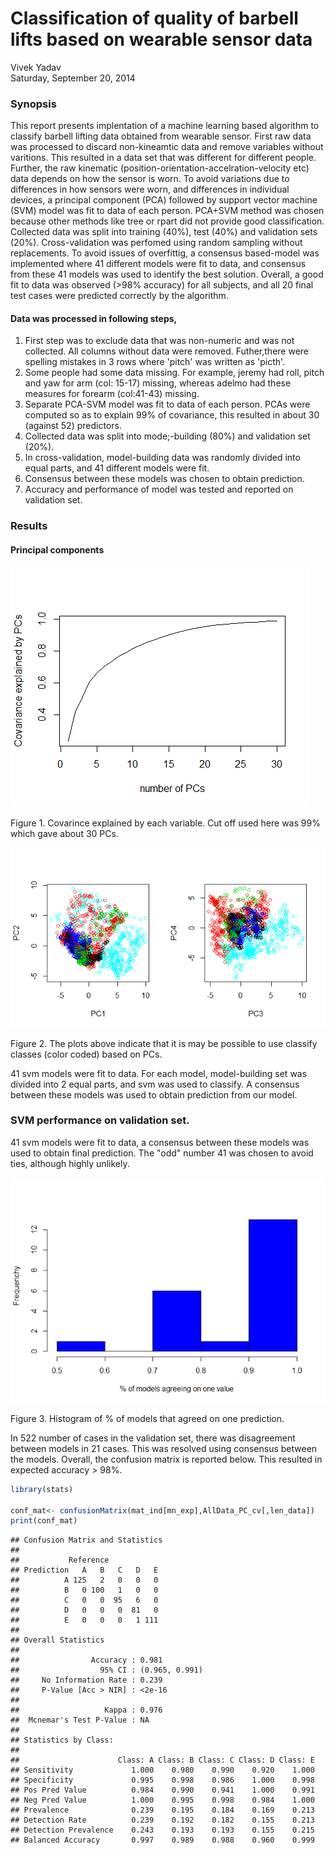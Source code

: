 # Classification of quality of barbell lifts based on wearable sensor data
Vivek Yadav  
Saturday, September 20, 2014  
### Synopsis

This report presents implentation of a machine learning based algorithm to classify barbell lifting data obtained from wearable sensor. First raw data was processed to discard non-kineamtic data and remove variables without varitions. This resulted in a data set that was different for different people. Further, the raw kinematic (position-orientation-accelration-velocity etc) data depends on how the sensor is worn. To avoid variations due to differences in how sensors were worn, and differences in individual devices, a principal component (PCA) followed by support vector machine (SVM) model was fit to data of each person. PCA+SVM method was chosen because other methods like tree or rpart did not provide good classification. Collected data was split into training (40%), test (40%) and validation sets (20%). Cross-validation was perfomed using random sampling without replacements. To avoid issues of overfittig, a consensus based-model was implemented where 41 different models were fit to data, and consensus from these 41 models was used to identify the best solution. Overall, a good fit to data was observed (>98% accuracy) for all subjects, and all 20 final test cases were predicted correctly by the algorithm. 

#### Data was processed in following steps, 





1. First step was to exclude data that was non-numeric and was not collected. All columns without data were removed. Futher,there were spelling mistakes in 3 rows where 'pitch' was written as 'picth'.
2. Some people had some data missing. For example, jeremy had roll, pitch and yaw for arm (col: 15-17) missing, whereas adelmo had these measures for forearm (col:41-43) missing. 
3. Separate PCA-SVM model was fit to data of each person. PCAs were computed so as to explain 99% of covariance, this resulted in about 30 (against 52) predictors. 
4. Collected data was split into mode;-building (80%) and validation set (20%). 
5. In cross-validation, model-building data was randomly divided into equal parts, and 41 different models were fit.
6. Consensus between these models was chosen to obtain prediction. 
7. Accuracy and performance of model was tested and reported on validation set.



### Results

#### Principal components

![plot of chunk unnamed-chunk-3](./reportML_files/figure-html/unnamed-chunk-3.png) 

Figure 1. Covarince explained by each variable. Cut off used here was 99% which gave about 30 PCs. 



![plot of chunk unnamed-chunk-4](./reportML_files/figure-html/unnamed-chunk-4.png) 

Figure 2. The plots above indicate that it is may be possible to use classify classes (color coded) based on PCs.

41 svm models were fit to data. For each model, model-building set was divided into 2 equal parts, and svm was used to classify. A consensus between these models was used to obtain prediction from our model. 

### SVM performance on validation set. 

41 svm models were fit to data, a consensus between these models was used to obtain final prediction. The "odd" number 41 was chosen to avoid ties, although highly unlikely. 





![plot of chunk unnamed-chunk-6](./reportML_files/figure-html/unnamed-chunk-6.png) 

Figure 3. Histogram of % of models that agreed on one prediction. 

In 522 number of cases in the validation set, there was disagreement between models in 21 cases. This was resolved using consensus between the models. Overall, the confusion matrix is reported below. This resulted in expected accuracy > 98%. 



```r
library(stats)

conf_mat<- confusionMatrix(mat_ind[mn_exp],AllData_PC_cv[,len_data])
print(conf_mat)
```

```
## Confusion Matrix and Statistics
## 
##           Reference
## Prediction   A   B   C   D   E
##          A 125   2   0   0   0
##          B   0 100   1   0   0
##          C   0   0  95   6   0
##          D   0   0   0  81   0
##          E   0   0   0   1 111
## 
## Overall Statistics
##                                         
##                Accuracy : 0.981         
##                  95% CI : (0.965, 0.991)
##     No Information Rate : 0.239         
##     P-Value [Acc > NIR] : <2e-16        
##                                         
##                   Kappa : 0.976         
##  Mcnemar's Test P-Value : NA            
## 
## Statistics by Class:
## 
##                      Class: A Class: B Class: C Class: D Class: E
## Sensitivity             1.000    0.980    0.990    0.920    1.000
## Specificity             0.995    0.998    0.986    1.000    0.998
## Pos Pred Value          0.984    0.990    0.941    1.000    0.991
## Neg Pred Value          1.000    0.995    0.998    0.984    1.000
## Prevalence              0.239    0.195    0.184    0.169    0.213
## Detection Rate          0.239    0.192    0.182    0.155    0.213
## Detection Prevalence    0.243    0.193    0.193    0.155    0.215
## Balanced Accuracy       0.997    0.989    0.988    0.960    0.999
```


